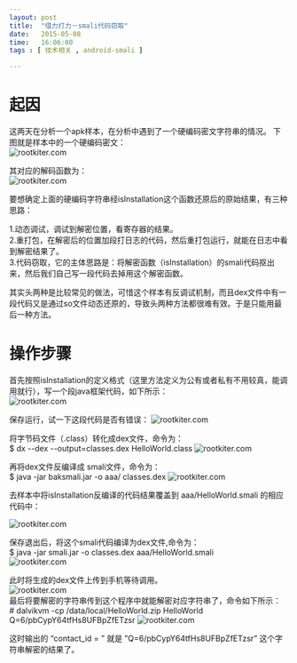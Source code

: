 ```yaml
---
layout: post
title:  "借力打力－smali代码窃取"
date:   2015-05-08
time:   16:06:00
tags : [ 技术相关 , android-smali ]

---
```


# 起因
这两天在分析一个apk样本，在分析中遇到了一个硬编码密文字符串的情况。
下图就是样本中的一个硬编码密文：  
![rootkiter.com](/images/2015_05_08_20_00/2_1.png) 

其对应的解码函数为：  
![rootkiter.com](/images/2015_05_08_20_00/2_2.png)  

要想确定上面的硬编码字符串经isInstallation这个函数还原后的原始结果，有三种思路：  

1.动态调试，调试到解密位置，看寄存器的结果。  
2.重打包，在解密后的位置加段打日志的代码，然后重打包运行，就能在日志中看到解密结果了。  
3.代码窃取，它的主体思路是：将解密函数（isInstallation）的smali代码抠出来，然后我们自己写一段代码去掉用这个解密函数。  

其实头两种是比较常见的做法，可惜这个样本有反调试机制，而且dex文件中有一段代码又是通过so文件动态还原的，导致头两种方法都很难有效。于是只能用最后一种方法。

# 操作步骤

首先按照isInstallation的定义格式（这里方法定义为公有或者私有不用较真，能调用就行），写一个段java框架代码，如下所示：  
![rootkiter.com](/images/2015_05_08_20_00/2_3.png) 

保存运行，试一下这段代码是否有错误：
![rootkiter.com](/images/2015_05_08_20_00/2_4.png)  

将字节码文件（.class）转化成dex文件，命令为：  
<cmd>
$ dx --dex --output=classes.dex HelloWorld.class
</cmd>
![rootkiter.com](/images/2015_05_08_20_00/2_5.png)  

再将dex文件反编译成 smali文件，命令为：  
<cmd>
$ java -jar baksmali.jar -o aaa/ classes.dex
</cmd>
![rootkiter.com](/images/2015_05_08_20_00/2_6.png)  

去样本中将isInstallation反编译的代码结果覆盖到 aaa/HelloWorld.smali 的相应代码中：

![rootkiter.com](/images/2015_05_08_20_00/2_7.png)  

保存退出后，将这个smali代码编译为dex文件,命令为：  
<cmd>
$ java -jar smali.jar -o classes.dex  aaa/HelloWorld.smali
</cmd>  
![rootkiter.com](/images/2015_05_08_20_00/2_8.png)  

此时将生成的dex文件上传到手机等待调用。  
![rootkiter.com](/images/2015_05_08_20_00/2_9.png)  
最后将要解密的字符串传到这个程序中就能解密对应字符串了，命令如下所示：  
<cmd>
\# dalvikvm -cp /data/local/HelloWorld.zip HelloWorld Q=6/pbCypY64tfHs8UFBpZfETzsr
</cmd>
![rootkiter.com](/images/2015_05_08_20_00/2_10.png)  

这时输出的 “contact_id = ” 就是 ”Q=6/pbCypY64tfHs8UFBpZfETzsr” 这个字符串解密的结果了。

